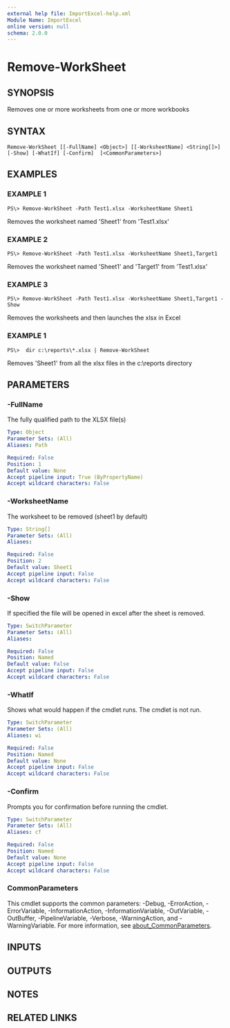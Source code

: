 ```yaml
---
external help file: ImportExcel-help.xml
Module Name: ImportExcel
online version: null
schema: 2.0.0
---
```


# Remove-WorkSheet

## SYNOPSIS

Removes one or more worksheets from one or more workbooks

## SYNTAX

```text
Remove-WorkSheet [[-FullName] <Object>] [[-WorksheetName] <String[]>] [-Show] [-WhatIf] [-Confirm]  [<CommonParameters>]
```

## EXAMPLES

### EXAMPLE 1

```text
PS\> Remove-WorkSheet -Path Test1.xlsx -WorksheetName Sheet1
```

Removes the worksheet named 'Sheet1' from 'Test1.xlsx'

### EXAMPLE 2

```text
PS\> Remove-WorkSheet -Path Test1.xlsx -WorksheetName Sheet1,Target1
```

Removes the worksheet named 'Sheet1' and 'Target1' from 'Test1.xlsx'

### EXAMPLE 3

```text
PS\> Remove-WorkSheet -Path Test1.xlsx -WorksheetName Sheet1,Target1 -Show
```

Removes the worksheets and then launches the xlsx in Excel

### EXAMPLE 1

```text
PS\>  dir c:\reports\*.xlsx | Remove-WorkSheet
```

Removes 'Sheet1' from all the xlsx files in the c:\reports directory

## PARAMETERS

### -FullName

The fully qualified path to the XLSX file\(s\)

```yaml
Type: Object
Parameter Sets: (All)
Aliases: Path

Required: False
Position: 1
Default value: None
Accept pipeline input: True (ByPropertyName)
Accept wildcard characters: False
```

### -WorksheetName

The worksheet to be removed \(sheet1 by default\)

```yaml
Type: String[]
Parameter Sets: (All)
Aliases:

Required: False
Position: 2
Default value: Sheet1
Accept pipeline input: False
Accept wildcard characters: False
```

### -Show

If specified the file will be opened in excel after the sheet is removed.

```yaml
Type: SwitchParameter
Parameter Sets: (All)
Aliases:

Required: False
Position: Named
Default value: False
Accept pipeline input: False
Accept wildcard characters: False
```

### -WhatIf

Shows what would happen if the cmdlet runs. The cmdlet is not run.

```yaml
Type: SwitchParameter
Parameter Sets: (All)
Aliases: wi

Required: False
Position: Named
Default value: None
Accept pipeline input: False
Accept wildcard characters: False
```

### -Confirm

Prompts you for confirmation before running the cmdlet.

```yaml
Type: SwitchParameter
Parameter Sets: (All)
Aliases: cf

Required: False
Position: Named
Default value: None
Accept pipeline input: False
Accept wildcard characters: False
```

### CommonParameters

This cmdlet supports the common parameters: -Debug, -ErrorAction, -ErrorVariable, -InformationAction, -InformationVariable, -OutVariable, -OutBuffer, -PipelineVariable, -Verbose, -WarningAction, and -WarningVariable. For more information, see [about\_CommonParameters](http://go.microsoft.com/fwlink/?LinkID=113216).

## INPUTS

## OUTPUTS

## NOTES

## RELATED LINKS

